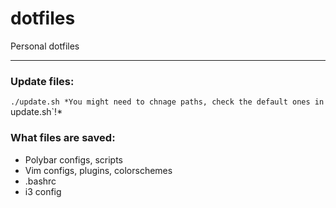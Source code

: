 # dotfiles

Personal dotfiles

---

### Update files:
`./update.sh
*You might need to chnage paths, check the default ones in `update.sh`!*

### What files are saved:
- Polybar configs, scripts
- Vim configs, plugins, colorschemes
- .bashrc
- i3 config

